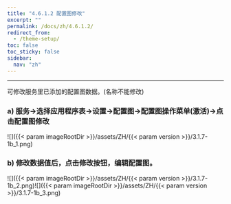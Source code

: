 ```yaml
---
title: "4.6.1.2 配置图修改"
excerpt: ""
permalink: /docs/zh/4.6.1.2/
redirect_from:
  - /theme-setup/
toc: false
toc_sticky: false
sidebar:
  nav: "zh"
---
```


---
可修改服务里已添加的配置图数据。(名称不能修改)

### a\) 服务→选择应用程序表→设置→配置图→配置图操作菜单(激活)→点击配置图修改
![]({{< param imageRootDir >}}/assets/ZH/{{< param version >}}/3.1.7-1b_1.png)

### b\) 修改数据值后，点击修改按钮，编辑配置图。
![]({{< param imageRootDir >}}/assets/ZH/{{< param version >}}/3.1.7-1b_2.png)![]({{< param imageRootDir >}}/assets/ZH/{{< param version >}}/3.1.7-1b_3.png)

